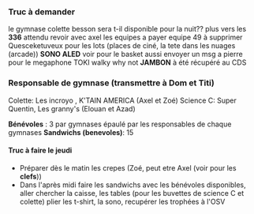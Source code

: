 ### Truc à demander
le gymnase colette besson sera t-il disponible pour la nuit??
plus vers les **336** attendu
revoir avec axel les equipes a payer
equipe 49 à supprimer
Quesceketuveux pour les lots (places de ciné, la tete dans les nuages (arcade))
**SONO ALED** voir pour le basket aussi
envoyer un msg a pierre pour le megaphone
TOKI walky why not
**JAMBON** à été récupéré au CDS


### Responsable de gymnase (transmettre à Dom et Titi)
Colette: Les incroyo , K'TAIN AMERICA (Axel et Zoé)
Science C:  Super Quentin, Les granny's (Elouan et Azad)

**Bénévoles** : 3 par gymnases épaulé par les responsables de chaque gymnases
**Sandwichs (benevoles)**: 15


#### Truc à faire le jeudi
- Préparer dès le matin les crepes (Zoé, peut etre Axel (voir pour les **clefs**))
- Dans l'après midi faire les sandwichs avec les bénévoles disponibles, aller chercher la caisse, les tables (pour les buvettes de science C et colette) plier les t-shirt, la sono, recupérer les trophées à l'OSV

